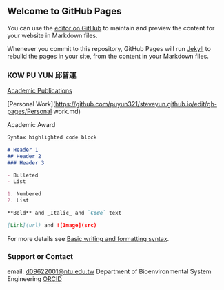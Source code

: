 ## Welcome to GitHub Pages

You can use the [editor on GitHub](https://github.com/puyun321/steveyun.github.io/edit/gh-pages/index.md) to maintain and preview the content for your website in Markdown files.

Whenever you commit to this repository, GitHub Pages will run [Jekyll](https://jekyllrb.com/) to rebuild the pages in your site, from the content in your Markdown files.

### KOW PU YUN 邱普運

[Academic Publications](https://github.com/puyun321/steveyun.github.io/edit/gh-pages/Publication.md)

[Personal Work](https://github.com/puyun321/steveyun.github.io/edit/gh-pages/Personal work.md)

Academic Award

```markdown
Syntax highlighted code block

# Header 1
## Header 2
### Header 3

- Bulleted
- List

1. Numbered
2. List

**Bold** and _Italic_ and `Code` text

[Link](url) and ![Image](src)
```

For more details see [Basic writing and formatting syntax](https://docs.github.com/en/github/writing-on-github/getting-started-with-writing-and-formatting-on-github/basic-writing-and-formatting-syntax).


### Support or Contact

email: d09622001@ntu.edu.tw       Department of Bioenvironmental System Engineering         [ORCID](https://orcid.org/my-orcid?orcid=0000-0001-5718-9316)


